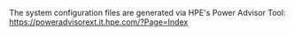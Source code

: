 The system configuration files are generated via HPE's Power Advisor Tool: https://poweradvisorext.it.hpe.com/?Page=Index 
